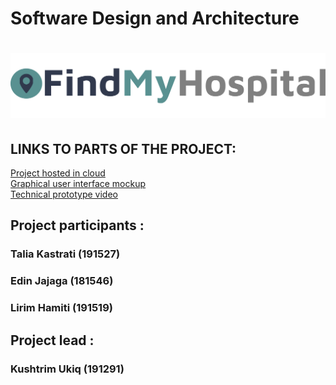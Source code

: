 # Software Design and Architecture
# <a href="http://findmyhospital.tk"><img src="./findMyhospital.png"></a>

  
##  LINKS TO PARTS OF THE PROJECT:
<a href="http://findmyhospital.tk">Project hosted in cloud</a> <br>
<a href="https://www.figma.com/proto/rxVfJbYlJujUdEJ4NFtA21/find-my-hospital?page-id=0%3A1&node-id=6%3A5&viewport=241%2C48%2C0.09&scaling=scale-down&starting-point-node-id=6%3A5"  target="_blank">Graphical user interface mockup</a> <br>
<a href="https://drive.google.com/file/d/1uGfH4Ngvt8dZ3UGe4RONv7HzamHfmIKQ/view?usp=sharing"  target="_blank">Technical prototype video</a>

## Project participants : 
### Talia Kastrati  (191527)
### Edin Jajaga     (181546)
### Lirim Hamiti    (191519) 

## Project lead :
### Kushtrim Ukiq   (191291)

